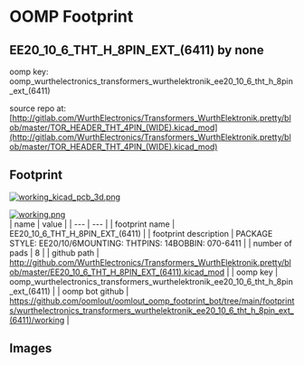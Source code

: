 # OOMP Footprint  
## EE20_10_6_THT_H_8PIN_EXT_(6411)  by none  
  
oomp key: oomp_wurthelectronics_transformers_wurthelektronik_ee20_10_6_tht_h_8pin_ext_(6411)  
  
source repo at: [http://gitlab.com/WurthElectronics/Transformers_WurthElektronik.pretty/blob/master/TOR_HEADER_THT_4PIN_(WIDE).kicad_mod](http://gitlab.com/WurthElectronics/Transformers_WurthElektronik.pretty/blob/master/TOR_HEADER_THT_4PIN_(WIDE).kicad_mod)  
## Footprint  
  
[![working_kicad_pcb_3d.png](working_kicad_pcb_3d_600.png)](working_kicad_pcb_3d.png)  
  
[![working.png](working_600.png)](working.png)  
| name | value | 
| --- | --- | 
| footprint name | EE20_10_6_THT_H_8PIN_EXT_(6411) | 
| footprint description | PACKAGE STYLE: EE20/10/6MOUNTING: THTPINS: 14BOBBIN: 070-6411 | 
| number of pads | 8 | 
| github path | http://github.com/WurthElectronics/Transformers_WurthElektronik.pretty/blob/master/EE20_10_6_THT_H_8PIN_EXT_(6411).kicad_mod | 
| oomp key | oomp_wurthelectronics_transformers_wurthelektronik_ee20_10_6_tht_h_8pin_ext_(6411) | 
| oomp bot github | https://github.com/oomlout/oomlout_oomp_footprint_bot/tree/main/footprints/wurthelectronics_transformers_wurthelektronik_ee20_10_6_tht_h_8pin_ext_(6411)/working | 
## Images  
